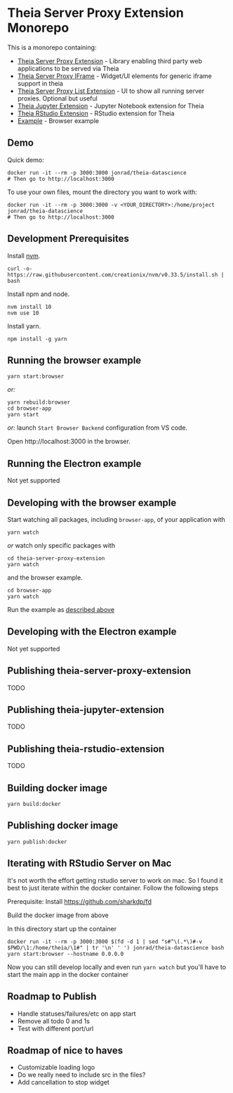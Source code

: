 # Theia Server Proxy Extension Monorepo

This is a monorepo containing:
* [Theia Server Proxy Extension](./theia-server-proxy-extension) - Library enabling third party web applications to be served via Theia
* [Theia Server Proxy IFrame](./theia-server-proxy-iframe) - Widget/UI elements for generic iframe support in theia
* [Theia Server Proxy List Extension](./theia-server-proxy-list-extension) - UI to show all running server proxies. Optional but useful
* [Theia Jupyter Extension](./theia-jupyter-extension) - Jupyter Notebook extension for Theia
* [Theia RStudio Extension](./theia-rstudio-extension) - RStudio extension for Theia
* [Example](./browser-app) - Browser example

## Demo

Quick demo:

    docker run -it --rm -p 3000:3000 jonrad/theia-datascience
    # Then go to http://localhost:3000

To use your own files, mount the directory you want to work with:

    docker run -it --rm -p 3000:3000 -v <YOUR_DIRECTORY>:/home/project jonrad/theia-datascience
    # Then go to http://localhost:3000

## Development Prerequisites

Install [nvm](https://github.com/creationix/nvm#install-script).

    curl -o- https://raw.githubusercontent.com/creationix/nvm/v0.33.5/install.sh | bash

Install npm and node.

    nvm install 10
    nvm use 10

Install yarn.

    npm install -g yarn

## Running the browser example

    yarn start:browser

*or:*

    yarn rebuild:browser
    cd browser-app
    yarn start

*or:* launch `Start Browser Backend` configuration from VS code.

Open http://localhost:3000 in the browser.

## Running the Electron example

Not yet supported

## Developing with the browser example

Start watching all packages, including `browser-app`, of your application with

    yarn watch

*or* watch only specific packages with

    cd theia-server-proxy-extension
    yarn watch

and the browser example.

    cd browser-app
    yarn watch

Run the example as [described above](#Running-the-browser-example)

## Developing with the Electron example

Not yet supported

## Publishing theia-server-proxy-extension

TODO

## Publishing theia-jupyter-extension

TODO

## Publishing theia-rstudio-extension

TODO

## Building docker image

    yarn build:docker

## Publishing docker image

    yarn publish:docker

## Iterating with RStudio Server on Mac

It's not worth the effort getting rstudio server to work on mac. So I found it best to just iterate within the docker container. Follow the following steps

Prerequisite: Install https://github.com/sharkdp/fd

Build the docker image from above

In this directory start up the container

    docker run -it --rm -p 3000:3000 $(fd -d 1 | sed "s#^\(.*\)#-v $PWD/\1:/home/theia/\1#" | tr '\n' ' ') jonrad/theia-datascience bash
    yarn start:browser --hostname 0.0.0.0


Now you can still develop locally and even run `yarn watch` but you'll have to start the main app in the docker container


## Roadmap to Publish

* Handle statuses/failures/etc on app start
* Remove all todo 0 and 1s
* Test with different port/url

## Roadmap of nice to haves

* Customizable loading logo
* Do we really need to include src in the files?
* Add cancellation to stop widget
